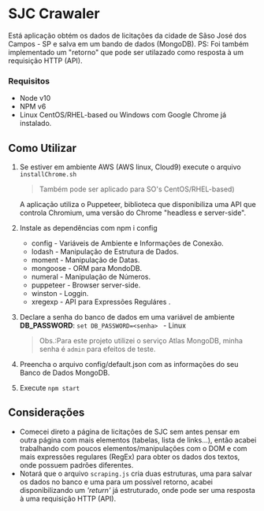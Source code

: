 # SJC Crawaler
Está aplicação obtém os dados de licitações da cidade de Sãso José dos Campos - SP e salva em um bando de dados (MongoDB).
PS: Foi também implementado um "retorno" que pode ser utilazado como resposta à um requisição HTTP (API).

### Requisitos
- Node v10
- NPM v6
- Linux CentOS/RHEL-based ou Windows com Google Chrome já instalado.

## Como Utilizar

 1. Se estiver em ambiente AWS (AWS linux, Cloud9) execute o arquivo
    `installChrome.sh` 
	 > Também pode ser aplicado para SO's CentOS/RHEL-based)
    
    A aplicação utiliza o Puppeteer, biblioteca que disponibiliza uma
    API que controla Chromium, uma versão do Chrome "headless e
    server-side".
2. Instale as dependências com npm i config
	- config - Variáveis de Ambiente e Informações de Conexão.
	- lodash - Manipulação de Estrutura de Dados.
	- moment - Manipulação de Datas.
	- mongoose - ORM para MondoDB.
	- numeral - Manipulação de Números.
	- puppeteer - Browser server-side.
	- winston - Loggin.
	- xregexp - API para Expressões Reguláres .
3. Declare a senha do banco de dados em uma variável de ambiente **DB_PASSWORD**:  `set DB_PASSWORD=<senha> ` - Linux
	> Obs.:Para este projeto utilizei o serviço Atlas MongoDB, minha senha é `admin` para efeitos de teste.

4. Preencha o arquivo config/default.json com as informações do seu Banco de Dados MongoDB.

5. Execute `npm start`

## Considerações
- Comecei direto a página de licitações de SJC sem antes pensar em outra página com mais elementos (tabelas, lista de links...), então acabei trabalhando com poucos elementos/manipulações com o DOM e com mais expressões regulares (RegEx) para obter os dados dos textos, onde possuem padrões diferentes.
- Notará que o arquivo `scraping.js` cria duas estruturas, uma para salvar os dados no banco e uma para um possível retorno, acabei disponibilizando um *'return'* já estruturado, onde pode ser uma resposta à uma requisição HTTP (API).
